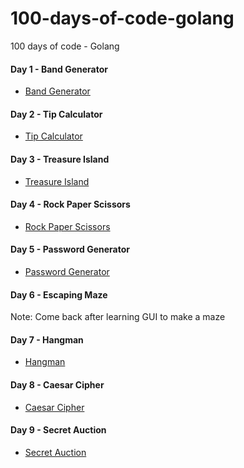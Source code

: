 # 100-days-of-code-golang
100 days of code - Golang

#### Day 1 - Band Generator
- [Band Generator](day_001)

#### Day 2 - Tip Calculator
- [Tip Calculator](day_002)

#### Day 3 - Treasure Island
- [Treasure Island](day_003)

#### Day 4 - Rock Paper Scissors
- [Rock Paper Scissors](day_004)

#### Day 5 - Password Generator
- [Password Generator](day_005)

#### Day 6 - Escaping Maze
Note: Come back after learning GUI to make a maze

#### Day 7 - Hangman
- [Hangman](day_007)

#### Day 8 - Caesar Cipher
- [Caesar Cipher](day_008)

#### Day 9 - Secret Auction
- [Secret Auction](day_009)